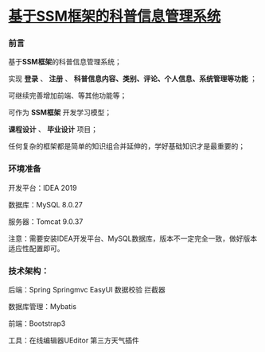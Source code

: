 # [基于SSM框架的科普信息管理系统](https://mp.weixin.qq.com/s/udazfpI4wjryAtggLLnI5Q)


### 前言

基于**SSM框架**的科普信息管理系统；

实现 **登录** 、 **注册** 、 **科普信息内容、类别、评论、个人信息、系统管理等功能** ；

可继续完善增加前端、等其他功能等；

可作为 **SSM框架** 开发学习模型；

 **课程设计** 、 **毕业设计** 项目；

任何复杂的框架都是简单的知识组合并延伸的，学好基础知识才是最重要的；




### 环境准备

开发平台：IDEA 2019

数据库：MySQL 8.0.27

服务器：Tomcat 9.0.37

注意：需要安装IDEA开发平台、MySQL数据库，版本不一定完全一致，做好版本适应性配置即可。




### 技术架构：

后端：Spring  Springmvc   EasyUI  数据校验  拦截器

数据库管理：Mybatis

前端：Bootstrap3 

工具：在线编辑器UEditor  第三方天气插件






